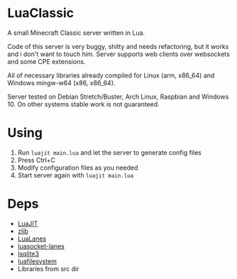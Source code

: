 # LuaClassic
A small Minecraft Classic server written in Lua.

Code of this server is very buggy, shitty and needs refactoring, but it works and i don't want to touch him.
Server supports web clients over websockets and some CPE extensions.

All of necessary libraries already compiled for Linux (arm, x86_64) and Windows mingw-w64 (x86, x86_64).

Server tested on Debian Stretch/Buster, Arch Linux, Raspbian and Windows 10. On other systems stable work is not guaranteed.

# Using
1. Run ```luajit main.lua``` and let the server to generate config files
2. Press Ctrl+C
3. Modify configuration files as you needed
4. Start server again with ```luajit main.lua```

# Deps
* [LuaJIT](http://luajit.org/git/luajit-2.0.git)
* [zlib](https://www.zlib.net/)
* [LuaLanes](https://github.com/LuaLanes/lanes)
* [luasocket-lanes](https://github.com/LuaDist-testing/luasocket-lanes)
* [lsqlite3](https://github.com/LuaDist/lsqlite3)
* [luafilesystem](https://github.com/keplerproject/luafilesystem)
* Libraries from src dir
